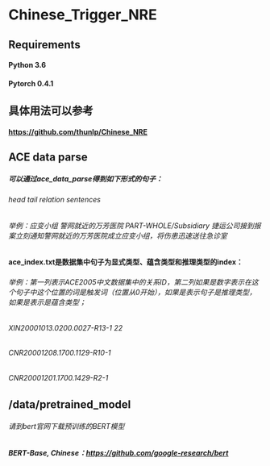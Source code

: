 # Chinese_Trigger_NRE
## Requirements
#### Python 3.6
#### Pytorch 0.4.1
## 具体用法可以参考
#### https://github.com/thunlp/Chinese_NRE
## ACE data parse
##### 可以通过ace_data_parse得到如下形式的句子：
###### head  tail  relation  sentences
###### 举例：应变小组 	警网就近的万芳医院	 PART-WHOLE/Subsidiary	 捷运公司接到报案立刻通知警网就近的万芳医院成立应变小组，将伤患迅速送往急诊室
#### ace_index.txt是数据集中句子为显式类型、蕴含类型和推理类型的index：
###### 举例：第一列表示ACE2005中文数据集中的关系ID，第二列如果是数字表示在这个句子中这个位置的词是触发词（位置从0开始），如果是<infer>表示句子是推理类型，如果是<omit>表示是蕴含类型；
###### XIN20001013.0200.0027-R13-1       	22
###### CNR20001208.1700.1129-R10-1  <infer>
###### CNR20001201.1700.1429-R2-1 <omit>

## /data/pretrained_model
###### 请到bert官网下载预训练的BERT模型
##### BERT-Base, Chinese：https://github.com/google-research/bert
